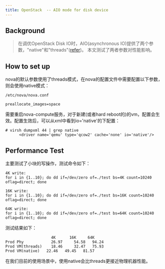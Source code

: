 ```yaml
---
title: OpenStack  -- AIO mode for disk device
---
```


## Background

> 在调优OpenStack Disk IO时，AIO(asynchronous IO)提供了两个参数，"native"和"threads"([refer](https://specs.openstack.org/openstack/nova-specs/specs/mitaka/implemented/libvirt-aio-mode.html))。 本文测试了两者参数对性能影响。


## How to set up

nova的默认参数使用了threads模式，在nova的配置文件中需要配置以下参数，则会使用native模式：
```
/etc/nova/nova.conf

preallocate_images=space
```

需要重启nova-compute服务，对于新建(或者hard reboot的)的vm，配置会生效。配置生效后，可以从xml中看到io='native'的下配置：
```
# virsh dumpxml 44 | grep native
      <driver name='qemu' type='qcow2' cache='none' io='native'/>
```


## Performance Test

主要测试了小块的写操作，测试命令如下：
```
4K write:
for i in {1..10}; do dd if=/dev/zero of=./test bs=4K count=10240 oflag=direct; done

16K write:
for i in {1..10}; do dd if=/dev/zero of=./test bs=16K count=10240 oflag=direct; done

64K write:
for i in {1..10}; do dd if=/dev/zero of=./test bs=64K count=10240 oflag=direct; done
```
测试结果如下：
```
                 	4K	    16K	    64K
Prod Phy	        26.97	  54.58	  94.24
Prod VM(threads)	18.46	  32.47	  75.93
Prod VM(native)	  22.46	  49.45	  81.57
```
在我们目前的使用场景中，使用native会比threads更接近物理机器性能。
